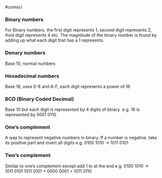 #comsci

### Binary numbers

For Binary numbers, the first digit represents 1, second digit represents 2, third digit represents 4 etc. The magnitude of the binary number is found by adding up what each digit that has a 1 represents.

### Denary numbers

Base 10, normal numbers

### Hexadecimal numbers

Base 16, uses 0-8 and A-F, each digit represents a power of 16

### BCD (Binary Coded Decimal)

Base 10 but each digit is represented by 4 digits of binary  e.g. 16 is represented by 0001 0110

### One’s complement

A way to represent negative numbers in binary. If a number is negative, take its positive part and invert all digits 
e.g. 0100 1010 -> 1011 0101

### Two’s complement 

Similar to one’s complement except add 1 to at the end 
e.g. 
0100 1010 -> 1011 0101
1011 0101 + 0000 0001 = 1011 0110
